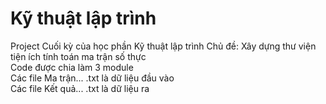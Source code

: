 # Kỹ thuật lập trình
Project Cuối kỳ của học phần Kỹ thuật lập trình
Chủ đề: Xây dựng thư viện tiện ích tính toán ma trận số thực  
Code được chia làm 3 module  
Các file Ma trận... .txt là dữ liệu đầu vào  
Các file Kết quả... .txt là dữ liệu ra  
